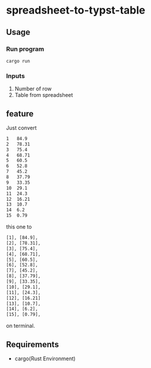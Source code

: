 # spreadsheet-to-typst-table

## Usage

### Run program

``` shell
cargo run
```

### Inputs

1. Number of row
2. Table from spreadsheet

## feature

Just convert

``` txt
1	84.9
2	78.31
3	75.4
4	68.71
5	60.5
6	52.8
7	45.2
8	37.79
9	33.35
10	29.1
11	24.3
12	16.21
13	10.7
14	6.2
15	0.79
```

this one to

``` txt
[1], [84.9],
[2], [78.31],
[3], [75.4], 
[4], [68.71],
[5], [60.5],
[6], [52.8],
[7], [45.2],
[8], [37.79],
[9], [33.35],
[10], [29.1],
[11], [24.3],
[12], [16.21]
[13], [10.7],
[14], [6.2],
[15], [0.79],
```

on terminal.

## Requirements

- cargo(Rust Environment)

